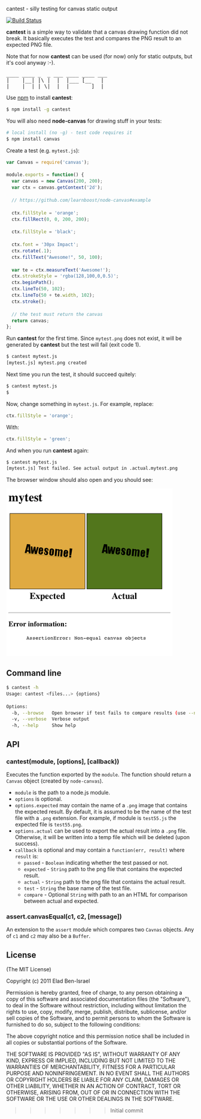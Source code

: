  cantest - silly testing for canvas static output

[![Build Status](https://secure.travis-ci.org/eladb/node-cantest.png)](http://travis-ci.org/eladb/node-cantest)

__cantest__ is a simple way to validate that a canvas drawing function did not break.
It basically executes the test and compares the PNG result to an expected PNG file.

Note that for now __cantest__ can be used (for now) only for static outputs, but it's cool anyway :-).

<pre>
____ ____ _  _ ___ ____ ____ ___ 
|    |__| |\ |  |  |___ [__   |  
|___ |  | | \|  |  |___ ___]  |  
</pre>

Use [npm](npmjs.org) to install __cantest__:

```bash
$ npm install -g cantest
```

You will also need __node-canvas__ for drawing stuff in your tests:

```bash
# local install (no -g) - test code requires it
$ npm install canvas
```

Create a test (e.g. `mytest.js`):

```js
var Canvas = require('canvas'); 

module.exports = function() {
  var canvas = new Canvas(200, 200);
  var ctx = canvas.getContext('2d');

  // https://github.com/learnboost/node-canvas#example

  ctx.fillStyle = 'orange';
  ctx.fillRect(0, 0, 200, 200);

  ctx.fillStyle = 'black';

  ctx.font = '30px Impact';
  ctx.rotate(.1);
  ctx.fillText("Awesome!", 50, 100);

  var te = ctx.measureText('Awesome!');
  ctx.strokeStyle = 'rgba(128,100,0,0.5)';
  ctx.beginPath();
  ctx.lineTo(50, 102);
  ctx.lineTo(50 + te.width, 102);
  ctx.stroke();

  // the test must return the canvas
  return canvas;
};
```

Run __cantest__ for the first time. Since `mytest.png` does not exist, it will be generated
by __cantest__ but the test will fail (exit code 1).

```bash
$ cantest mytest.js
[mytest.js] mytest.png created
```

Next time you run the test, it should succeed quitely:

```bash
$ cantest mytest.js
$ 
```

Now, change something in `mytest.js`. For example, replace:

```js
ctx.fillStyle = 'orange';
```

With:

```js
ctx.fillStyle = 'green';
```

And when you run __cantest__ again:

```bash
$ cantest mytest.js
[mytest.js] Test failed. See actual output in .actual.mytest.png
```

The browser window should also open and you should see:

![failure](https://github.com/eladb/node-cantest/raw/master/doc/failure.png)


## Command line

```bash
$ cantest -h
Usage: cantest <files...> {options}

Options:
  -b, --browse   Open browser if test fails to compare results (use --no-browse to negate)  [default: true]
  -v, --verbose  Verbose output                                                             [default: false]
  -h, --help     Show help                                                                
```

## API

### cantest(module, [options], [callback))

Executes the function exported by the `module`. The function should return a `Canvas` object (created by `node-canvas`).

 * `module` is the path to a node.js module.
 * `options` is optional.
 * `options.expected` may contain the name of a `.png` image that contains the expected result. By default, it is assumed to be the 
   name of the test file with a `.png` extension. For example, if module is `test55.js` the expected file is `test55.png`.
 * `options.actual` can be used to export the actual result into a `.png` file. Otherwise, it will be written into a temp file which
   will be deleted (upon success).
 * `callback` is optional and may contain a `function(err, result)` where `result` is:
   * `passed` - `Boolean` indicating whether the test passed or not.
   * `expected` - `String` path to the png file that contains the expected result.
   * `actual` - `String` path to the png file that contains the actual result.
   * `test` - `String` the base name of the test file.
   * `compare` - Optional `String` with path to an an HTML for comparison between actual and expected.

### assert.canvasEqual(c1, c2, [message])

An extension to the `assert` module which compares two `Cavnas` objects. Any of `c1` and `c2` may also be a `Buffer`.

## License

(The MIT License)

Copyright (c) 2011 Elad Ben-Israel

Permission is hereby granted, free of charge, to any person obtaining a copy of this software and associated documentation files (the "Software"), to deal in the Software without restriction, including without limitation the rights to use, copy, modify, merge, publish, distribute, sublicense, and/or sell copies of the Software, and to permit persons to whom the Software is furnished to do so, subject to the following conditions:

The above copyright notice and this permission notice shall be included in all copies or substantial portions of the Software.

THE SOFTWARE IS PROVIDED "AS IS", WITHOUT WARRANTY OF ANY KIND, EXPRESS OR IMPLIED, INCLUDING BUT NOT LIMITED TO THE WARRANTIES OF MERCHANTABILITY, FITNESS FOR A PARTICULAR PURPOSE AND NONINFRINGEMENT. IN NO EVENT SHALL THE AUTHORS OR COPYRIGHT HOLDERS BE LIABLE FOR ANY CLAIM, DAMAGES OR OTHER LIABILITY, WHETHER IN AN ACTION OF CONTRACT, TORT OR OTHERWISE, ARISING FROM, OUT OF OR IN CONNECTION WITH THE SOFTWARE OR THE USE OR OTHER DEALINGS IN THE SOFTWARE.
>>>>>>> Initial commit
